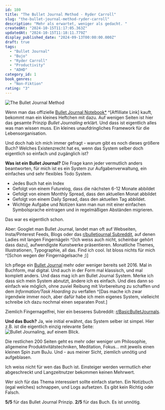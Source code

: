 ```yaml
---
id: 180
title: "The Bullet Journal Method - Ryder Carroll"
slug: "the-bullet-journal-method-ryder-carroll"
description: "Mehr als erwartet, weniger als gedacht. "
createdAt: "2024-10-15T11:17:05.363Z"
updatedAt: "2024-10-15T11:18:11.779Z"
display_published_date: "2024-09-13T00:00:00.000Z"
draft: true
tags:
  - "Bullet Journal"
  - "Bujo"
  - "Ryder Carroll"
  - "Productivity"
  - "ADHD"
category_id: 1
book_genres:
  - "Non-Fiktion"
rating: "3"
---
```


![The Bullet Journal Method](https://res.cloudinary.com/dlsll9dkn/image/upload/v1728981476/photo_2024_10_15_10_32_37_6002170e75.jpg)

Wenn man das offizielle [Bullet Journal Notebook*](https://amzn.to/4dKT6rh) ^[Affilliate Link] kauft, bekommt man ein kleines Heftchen mit dazu. Auf wenigen Seiten ist hier das gesamte Prinzip _Bullet Journaling_ erklärt. Und dass ist eigentlich alles was man wissen muss. Ein kleines unaufdringliches Framework für die Lebensorganisation. 

Und doch hab ich mich immer gefragt - warum gibt es noch dieses größere Buch? Welches Existenzrecht hat es, wenn das System selber doch eigentlich so einfach und zugänglich ist? 

<!--more-->

**Was ist ein Bullet Journal?** Die Frage kann jeder vermutlich anders beantworten, für mich ist es ein System zur Aufgabenverwaltung, ein einfaches und sehr flexibles Todo System.

- Jedes Buch hat ein Index
- Gefolgt von einem Futurelog, dass die nächsten 6-12 Monate abbildet
- Gefolgt von einem Monthly Spread, dass den aktuellen Monat abbildet
- Gefolgt von einem Daily Spread, dass den aktuellen Tag abbildet. 
- Wichtige Aufgabe und Notizen kann man nun mit einer einfachen Symbolsprache eintragen und in regelmäßigen Abständen migrieren. 

Das war es eigentlich schon. 

Aber: Googlet man Bullet Journal, landet man oft auf Webseiten, Insta/Pinterest Feeds, Blogs oder das [r/bulletjournal Subreddit](https://www.reddit.com/r/bulletjournal/), auf denen Ladies mit langen Fingernägeln ^[Ich weiss auch nicht, scheinbar gehört dass dazu], aufwendigste Kunstwerke präsentieren. Monatliche Themes, Illustrationen, Typographie, all das. Find ich cool. Ist bloss nichts für mich ^[Schon wegen der Fingernägelsache ;)]

Ich pflege ein [Bullet Journal](https://bulletjournal.com/) mehr oder weniger bereits seit 2016. Mal in Buchform, mal digital. Und auch in der Form mal klassisch, und mal komplett anders. Und dass mag ich am Bullet Journal System. Merke ich dass sich mein System abnutzt, ändere ich es einfach. Und dies dann so einfach wie möglich, ohne zuviel Reibung mit Vorbereitung zu schaffen und dem _Information/Task Hoarding_ zu verfallen ^[Das mache ich zwar irgendwie immer noch, aber dafür habe ich mein eigenes System, vielleicht schreibe ich dazu nochmal einen separaten Post.]

Ziemlich Fingernagelfrei, hier ein besseres Subreddit: [r/BasicBulletJournals](https://www.reddit.com/r/BasicBulletJournals/). 

**Und das Buch?** Ja, wie initial erwähnt, das System selber ist simpel. Hier z.B. ist die eigentlich einzig relevante Seite:
![Bullet Journaling, auf einem Blick.](https://res.cloudinary.com/dlsll9dkn/image/upload/v1728981477/photo_2024_10_15_10_32_41_aef03e39af.jpg)

Die restlichen 200 Seiten geht es mehr oder weniger um Philosophie, allgemeine Produktivitätstechniken, Meditation, Fokus... mit jeweils einen kleinen Spin zum BuJu. Und - aus meiner Sicht, ziemlich unnötig und aufgeblasen. 

Ich weiss nicht für wen das Buch ist. Einsteiger werden vermutlich eher abgeschreckt und Langzeitnutzer bekommen keinen Mehrwert. 

Wer sich für das Thema interessiert sollte einfach starten. Ein Notizbuch (egal welches) schnappen, und Logs aufsetzen. Es gibt kein Richtig oder Falsch.

**5/5** für das Bullet Journal Prinzip. 
**2/5** für das Buch. Es ist unnötig. 